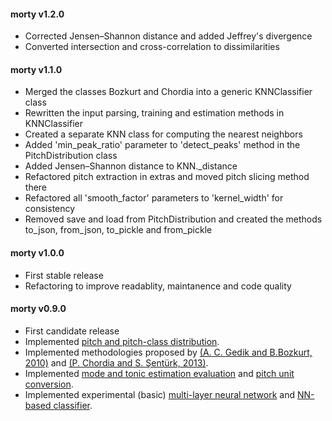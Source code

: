 #### morty v1.2.0
 - Corrected Jensen–Shannon distance and added Jeffrey's divergence
 - Converted intersection and cross-correlation to dissimilarities

#### morty v1.1.0
 - Merged the classes Bozkurt and Chordia into a generic KNNClassifier class
 - Rewritten the input parsing, training and estimation methods in KNNClassifier
 - Created a separate KNN class for computing the nearest neighbors
 - Added 'min_peak_ratio' parameter to 'detect_peaks' method in the PitchDistribution class
 - Added Jensen–Shannon distance to KNN._distance
 - Refactored pitch extraction in extras and moved pitch slicing method there
 - Refactored all 'smooth_factor' parameters to 'kernel_width' for consistency
 - Removed save and load from PitchDistribution and created the methods to_json, from_json, to_pickle and from_pickle

#### morty v1.0.0
 - First stable release
 - Refactoring to improve readablity, maintanence and code quality

#### morty v0.9.0
 - First candidate release
 - Implemented [pitch and pitch-class distribution](https://github.com/altugkarakurt/morty/blob/master/morty/PitchDistribution.py).
 - Implemented methodologies proposed by [(A. C. Gedik and B.Bozkurt, 2010)](https://github.com/altugkarakurt/morty/blob/master/morty/Bozkurt.py) and [(P. Chordia and S. Şentürk, 2013)](https://github.com/altugkarakurt/morty/blob/master/morty/Chordia.py).
 - Implemented [mode and tonic estimation evaluation](https://github.com/altugkarakurt/morty/blob/master/morty/Evaluator.py) and [pitch unit conversion](https://github.com/altugkarakurt/morty/blob/master/morty/Converter.py).
 - Implemented experimental (basic) [multi-layer neural network](https://github.com/altugkarakurt/morty/blob/master/morty/NeuralNet.py) and [NN-based classifier](https://github.com/altugkarakurt/morty/blob/master/morty/NeuralClassifier.py).
